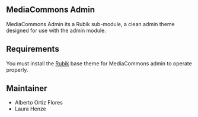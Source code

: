 MediaCommons Admin
-----
MediaCommons Admin its a Rubik sub-module, a clean admin theme designed for use with
the admin module.

Requirements
------------
You must install the [Rubik][1] base theme for MediaCommons admin to operate properly.

Maintainer
----------
- Alberto Ortiz Flores
- Laura Henze 

[1]: http://drupal.org/project/Rubik
